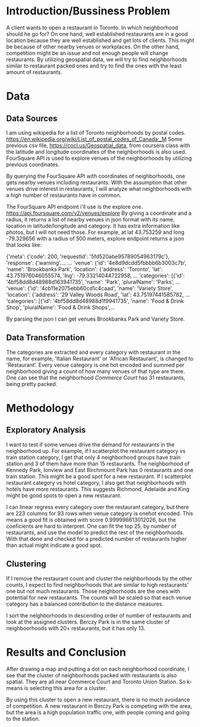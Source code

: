 # Introduction/Bussiness Problem
A client wants to open a restaurant in Toronto. In which neighborhood should he go for?
On one hand, well established restaurants are in a good location because they are well established and
get lots of clients. This might be because of other nearby venues or workplaces. On the other hand, 
competition might be an issue and not enough people will change restaurants. By utilizing geospatial data, 
we will try to find neighborhoods similar to restaurant packed ones and try to find the ones with the least
amount of restaurants.

# Data
## Data Sources
I am using wikipedia for a list of Toronto neighborhoods by postal codes. https://en.wikipedia.org/wiki/List_of_postal_codes_of_Canada:_M
Some previous csv file, https://cocl.us/Geospatial_data, from coursera class with the latitude and longitude coordinates 
of the  neighborhoods is also used. FourSquare API is used to explore 
venues of the neighborhoods by utilizing previous coordinates.

By querying the FourSquare API with coordinates of neighborhoods, one gets nearby venues including restaurants.
With the assumption that other venues drive interest in restaurants, I will analyze what neighborhoods with
a high number of restaurants have in common.

The FourSquare API endpoint i'll use is the explore one. https://api.foursquare.com/v2/venues/explore
By giving a coordinate and a radius, it returns a list of nearby venues in json format with its name, location in
latitude/longitude and category. It has extra information like photos, but I will not need those. For example,
at lat 43.753259 and long -79.329656 with a radius of 500 meters, explore endpoint returns a json that looks like:

{'meta': {'code': 200, 'requestId': '5fd520abe95789054963179c'}, 'response': {'warning'....
... 'venue': {'id': '4e8d9dcdd5fbbbb6b3003c7b', 'name': 'Brookbanks Park', 
'location': {'address': 'Toronto', 'lat': 43.751976046055574, 'lng': -79.33214044722958, ...
'categories': [{'id': '4bf58dd8d48988d163941735', 'name': 'Park', 'pluralName': 'Parks', ...
'venue': {'id': '4cb11e2075ebb60cd1c4caad', 'name': 'Variety Store', 
'location': {'address': '29 Valley Woods Road', 'lat': 43.75197441585782, ... 
'categories': [{'id': '4bf58dd8d48988d1f9941735', 'name': 'Food & Drink Shop', 'pluralName': 'Food & Drink Shops',... 

By parsing the json I can get venues Brookbanks Park and Variety Store.

## Data Transformation
The categories are extracted and every category with restaurant in the name, for example, 'Italian Restaurant' 
or 'African Restaurant', is changed to 'Restaurant'. Every venue category is one hot encoded and summed 
per neighborhood giving a count of how many venues of that type are there. One can see that the neighborhood 
*Commerce Court* has 31 restaurants, being pretty packed.

# Methodology
## Exploratory Analysis
I want to test if some venues drive the demand for restaurants in the neighborhood up. For example,
if I scatterplot the restaurant category vs train station category, I get that only 4 neighborhood groups
have train station and 3 of them have more than 15 restaurants. The neighborhood of Kennedy Park, Ionview and
East Birchmount Park has 0 restaurants and one train station. This might be a good spot for a new restaurant.
If I scatterplot restaurant category vs hotel category, I also get that neighborhoods with hotels have more
restaurants. This suggests Richmond, Adelaide and King might be good spots to open a new restaurant.

I can linear regress every category over the restaurant category, but there are 223 columns for 93 rows when 
venue category is onehot encoded. This means a good fit is obtained with score 0.999996613012026, but the coeficients are 
hard to interpret. One can fit the top 25, by number of restaurants, and use the model to predict the rest of the 
neighborhoods. With that done and checked for a predicted number of restaurants higher than actual might indicate a good
spot.

## Clustering
If I remove the restaurant count and cluster the neighborhoods by the other counts, I expect to find neighborhoods that 
are similar to high restaurants' one but not much restaurants. Those neighborhoods are the ones with potential for new 
restaurants. The counts will be scaled so that each venue category has a balanced contribution to the distance measures.

I sort the neighborhoods in descending order of number of restaurants and look at the assigned clusters. Berczy Park is
in the same cluster of neighboorhoods with 20+ restaurants, but it has only 13.

# Results and Conclusion
After drawing a map and putting a dot on each neighborhood coordinate, I see that the cluster of neighborhoods packed with 
restaurants is also spatial. They are all near Commerce Court and Toronto Union Station. So k-means is selecting this area
for a cluster.

By using this cluster to open a new restaurant, there is no much avoidance of competition. A new restaurant in Berczy Park is
competing with the area, but the area is a high population traffic one, with people coming and going to the station.
